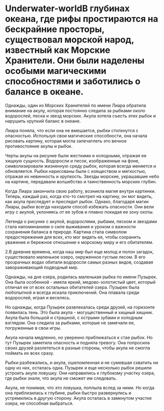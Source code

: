# Underwater-worldВ глубинах океана, где рифы простираются на бескрайние просторы, существовал морской народ, известный как Морские Хранители. Они были наделены особыми магическими способностями и заботились о балансе в океане.
Однажды, один из Морских Хранителей по имени Лиара обратила внимание на акулу, которая постоянно следила за рыбками около водорослей, песка и звезд морских. Акула хотела съесть этих рыбок и нарушить хрупкий баланс в океане.

Лиара поняла, что если она не вмешается, рыбки столкнутся с опасностью. Используя свои магические способности, она начала рисовать картину, которая могла запечатлеть это вечное противостояние акулы и рыбок.

Черты акулы на рисунке были жесткими и холодными, отражая ее хищную сущность. Водоросли и песок, изображенные на фоне, символизировали жизненную среду рыбок, которая всегда меняется и обновляется. Рыбки нарисованы были с изяществом и мягкостью, отражая их невинность и хрупкость. Звезды морские, украшавшие небо на картине, передавали волшебство и таинственность морских глубин.

Когда Лиара закончила свою работу, возникла магия внутри картинки. Теперь, каждый раз, когда кто-то смотрел на картину, он мог видеть, как акула преследует и преследит рыбок. Однако, благодаря магии Лиары, рыбки всегда находили способ избежать опасности. Они вели игру с акулой, уклоняясь от ее зубов и плавно покидая ее зону охоты.

Легенда о рисунке с акулой, водорослями, рыбами, песком и звездами стала напоминанием о силе выживания и уроком о важности сохранения баланса в природе. Картина стала символом предостережения для всех, кто мог видеть ее, чтобы сохранить уважение и бережное отношение к морскому миру и его обитателям.

2.В древние времена, когда наш мир был еще молод и полон загадок, существовало маленькое озеро, окруженное густым лесом. В его прозрачных водах обитали водоросли самых разных видов, создавая завораживающий подводный мир.

Однажды, на дне озера, родилась маленькая рыбка по имени Пузырек. Она была особенной - имела яркий, медово-золотистый цвет, который отличал ее от всех остальных обитателей озера. Пузырек была любопытной и всегда искала приключений. Она плавала среди водорослей, играя и веселясь.

Но однажды, когда Пузырек развлекалась среди друзей, на горизонте появилась тень. Это была акула - могущественный и хищный хищник. Акула была большой и страшной, с острыми зубами и холодным взглядом. Она следила за рыбками, которые не замечали ее, погруженные в свои игры.

Акула начала медленно, но уверенно приближаться к стае рыбок. Но тут Пузырек заметила опасность и подняла тревогу. Она попросила своих друзей разлететься в разные стороны, чтобы акула не смогла поймать их всех сразу.

Рыбки разбежались, и акула, ошеломленная и не сумевшая схватить ни одну из них, осталась одна. Пузырек и еще несколько рыбок решили устроить акуле ловушку. Они направились к глубокому участку озера, где рыбки знали, что акула не сможет им следовать.

Акула, не понимая, что это ловушка, поплыла вслед за ними. Но когда она приблизилась к глубине, рыбки быстро развернулись и устремились в другую сторону. Акула осталась в замкнутом участке озера, не способная выбраться.

